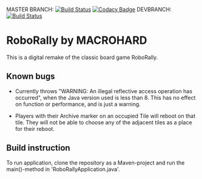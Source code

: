 MASTER BRANCH: [![Build Status](https://travis-ci.com/inf112-v20/Macrohard.svg?branch=master)](https://travis-ci.com/inf112-v20/Macrohard)
[![Codacy Badge](https://api.codacy.com/project/badge/Grade/57e91af805484fb6884c8b121e1843fd)](https://www.codacy.com/gh/inf112-v20/Macrohard?utm_source=github.com&amp;utm_medium=referral&amp;utm_content=inf112-v20/Macrohard&amp;utm_campaign=Badge_Grade)
DEVBRANCH: [![Build Status](https://travis-ci.com/inf112-v20/Macrohard.svg?branch=devbranch)](https://travis-ci.com/inf112-v20/Macrohard)
# RoboRally by MACROHARD

This is a digital remake of the classic board game RoboRally.


## Known bugs
- Currently throws "WARNING: An illegal reflective access operation has occurred", 
when the Java version used is less than 8. This has no effect on function or performance, and is just a warning.

- Players with their Archive marker on an occupied Tile will reboot on that tile. They will not be able to
choose any of the adjacent tiles as a place for their reboot.

## Build instruction
To run application, clone the repository as a Maven-project and run the main()-method in 'RoboRallyApplication.java'.

